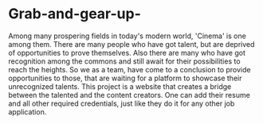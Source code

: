 # Grab-and-gear-up-
Among many prospering fields in today's modern world, 'Cinema' is one among them. There are many people who have got talent, but are deprived of opportunities to prove themselves. Also there are many who have got recognition among the commons and still await for their possibilities to reach the heights. So we as a team, have come to a conclusion to provide opportunities to those, that are waiting for a platform to showcase their unrecognized talents. This project is a website that creates a bridge between the talented and the content creators. One can add their resume and all other required credentials, just like they do it for any other job application.
